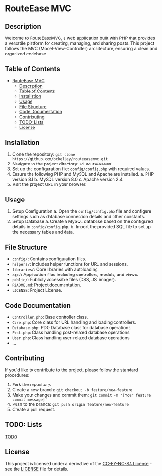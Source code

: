 # RouteEase MVC

## Description

Welcome to RouteEaseMVC, a web application built with PHP that provides
a versatile platform for creating, managing, and sharing posts.
This project follows the MVC (Model-View-Controller) architecture,
ensuring a clean and organized codebase.

## Table of Contents

- [RouteEase MVC](#routeease-mvc)
  - [Description](#description)
  - [Table of Contents](#table-of-contents)
  - [Installation](#installation)
  - [Usage](#usage)
  - [File Structure](#file-structure)
  - [Code Documentation](#code-documentation)
  - [Contributing](#contributing)
  - [TODO: Lists](#todo-lists)
  - [License](#license)

## Installation

1. Clone the repository: `git clone https://github.com/bckelley/routeeasemvc.git`
2. Navigate to the project directory: `cd RouteEaseMVC`
3. Set up the configuration file: `config/config.php` with required values.
4. Ensure the following PHP and MySQL and Apache are installed.
   a. PHP version 8.1
   b. MySQL version 8.0
   c. Apache version 2.4
5. Visit the project URL in your browser.

## Usage

1. Setup Configuration
   a. Open the `config/config.php` file and configure settings such
      as database connection details and other constants.
2. Setup Database
   a. Create a MySQL database based on the configured details in `config/config.php`.
   b. Import the provided SQL file to set up the necessary tables and data.

## File Structure

- `config/`: Contains configuration files.
- `helpers/`: Includes helper functions for URL and sessions.
- `libraries/`: Core libraries with autoloading.
- `app/`: Application files including controllers, models, and views.
- `public/`: Publicly accessible files (CSS, JS, images).
- `README.md`: Project documentation.
- `LICENSE`: Project License.

## Code Documentation

- `Controller.php`: Base controller class.
- `Core.php`: Core class for URL handling and loading controllers.
- `Database.php`: PDO Database class for database operations.
- `Post.php`: Class handling post-related database operations.
- `User.php`: Class handling user-related database operations.
- ...

## Contributing

If you'd like to contribute to the project, please follow the standard procedures:

1. Fork the repository.
2. Create a new branch: `git checkout -b feature/new-feature`
3. Make your changes and commit them: `git commit -m '[Your feature commit message]'`
4. Push to the branch: `git push origin feature/new-feature`
5. Create a pull request.

## TODO: Lists

[TODO](.todo)

## License

This project is licensed under a derivative of the [CC-BY-NC-SA License](https://creativecommons.org/licenses/by-nc-sa/4.0/legalcode.txt) - see the [LICENSE](LICENSE) file for details.
